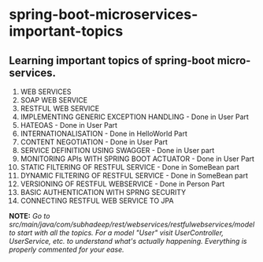 # spring-boot-microservices-important-topics
## Learning important topics of spring-boot micro-services.
1. WEB SERVICES
2. SOAP WEB SERVICE
3. RESTFUL WEB SERVICE
4. IMPLEMENTING GENERIC EXCEPTION HANDLING - Done in User Part
5. HATEOAS - Done in User Part
6. INTERNATIONALISATION - Done in HelloWorld Part
7. CONTENT NEGOTIATION - Done in User Part
8. SERVICE DEFINITION USING SWAGGER - Done in User part
9. MONITORING APIs WITH SPRING BOOT ACTUATOR - Done in User Part
10. STATIC FILTERING OF RESTFUL SERVICE - Done in SomeBean part
11. DYNAMIC FILTERING OF RESTFUL SERVICE - Done in SomeBean part
12. VERSIONING OF RESTFUL WEBSERVICE - Done in Person Part
13. BASIC AUTHENTICATION WITH SPRNG SECURITY
14. CONNECTING RESTFUL WEB SERVICE TO JPA

__NOTE:__ _Go to src/main/java/com/subhadeep/rest/webservices/restfulwebservices/model to start with all the topics. For a model "User" visit UserController, UserService, etc. to understand what's actually happening. Everything is properly commented for your ease._
